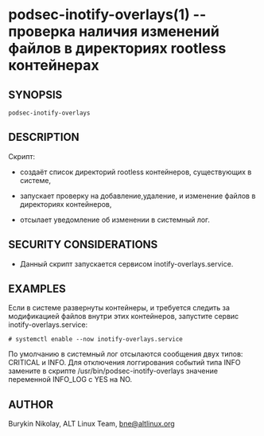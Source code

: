podsec-inotify-overlays(1) -- проверка наличия изменений файлов в директориях rootless контейнерах
================================

## SYNOPSIS

`podsec-inotify-overlays`

## DESCRIPTION

Скрипт:

- создаёт список директорий rootless контейнеров, существующих в системе,

- запускает проверку на добавление,удаление, и изменение файлов в директориях контейнеров,

- отсылает уведомление об изменении в системный лог.


## SECURITY CONSIDERATIONS

- Данный скрипт запускается сервисом inotify-overlays.service. 

## EXAMPLES

Если в системе развернуты контейнеры, и требуется следить за модификацией файлов внутри этих контейнеров, запустите сервис inotify-overlays.service:
```
# systemctl enable --now inotify-overlays.service
```
По умолчанию в системный лог отсылаются сообщения двух типов: CRITICAL и INFO.
Для отключения логгирования событий типа INFO замените в скрипте /usr/bin/podsec-inotify-overlays значение переменной INFO_LOG с YES на NO.

## AUTHOR

Burykin Nikolay, ALT Linux Team,
bne@altlinux.org
